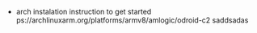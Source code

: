 * arch instalation instruction to get started
ps://archlinuxarm.org/platforms/armv8/amlogic/odroid-c2
saddsadas
